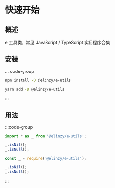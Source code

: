 # 快速开始

## 概述

e 工具类，常见 JavaScript / TypeScript 实用程序合集

## 安装

::: code-group

```sh [npm]
npm install -D @elinzy/e-utils
```

```sh [yarn]
yarn add -D @elinzy/e-utils
```
:::

## 用法

:::code-group

```js [ESM]
import * as _ from '@elinzy/e-utils';

_.isNil();
_.isNull();
```

```js [CommonJs]
const _ = require('@elinzy/e-utils');

_.isNil();
_.isNull();
```
:::
